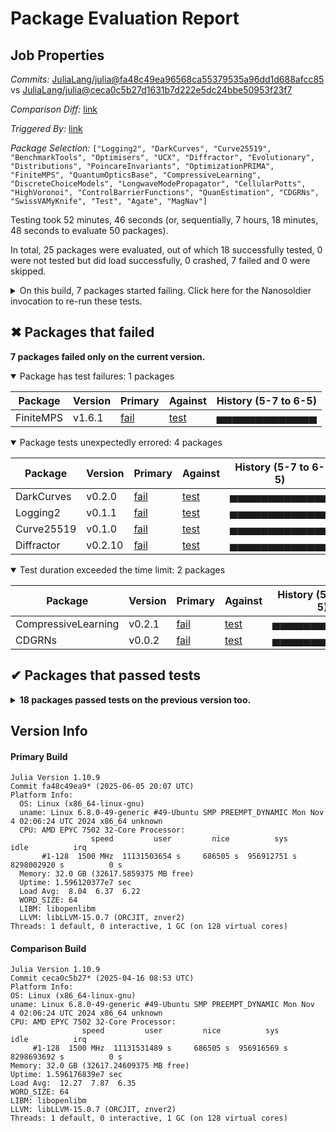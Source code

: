 # Package Evaluation Report

## Job Properties

*Commits:* [JuliaLang/julia@fa48c49ea96568ca55379535a96dd1d688afcc85](https://github.com/JuliaLang/julia/commit/fa48c49ea96568ca55379535a96dd1d688afcc85) vs [JuliaLang/julia@ceca0c5b27d1631b7d222e5dc24bbe50953f23f7](https://github.com/JuliaLang/julia/commit/ceca0c5b27d1631b7d222e5dc24bbe50953f23f7)

*Comparison Diff:* [link](https://github.com/JuliaLang/julia/compare/ceca0c5b27d1631b7d222e5dc24bbe50953f23f7...fa48c49ea96568ca55379535a96dd1d688afcc85)

*Triggered By:* [link](https://github.com/JuliaLang/julia/pull/57715#issuecomment-2951778129)

*Package Selection:* `["Logging2", "DarkCurves", "Curve25519", "BenchmarkTools", "Optimisers", "UCX", "Diffractor", "Evolutionary", "Distributions", "PoincareInvariants", "OptimizationPRIMA", "FiniteMPS", "QuantumOpticsBase", "CompressiveLearning", "DiscreteChoiceModels", "LongwaveModePropagator", "CellularPotts", "HighVoronoi", "ControlBarrierFunctions", "QuanEstimation", "CDGRNs", "SwissVAMyKnife", "Test", "Agate", "MagNav"]`

Testing took 52 minutes, 46 seconds (or, sequentially, 7 hours, 18 minutes, 48 seconds to evaluate 50 packages).

In total, 25 packages were evaluated, out of which 18 successfully tested, 0 were not tested but did load successfully, 0 crashed, 7 failed and 0 were skipped.


<details><summary>On this build, 7 packages started failing. Click here for the Nanosoldier invocation to re-run these tests.</summary>
<p>

```
@nanosoldier `runtests(["Logging2", "Curve25519", "DarkCurves", "CompressiveLearning", "CDGRNs", "Diffractor", "FiniteMPS"])`
```

</p>
</details>


## ✖ Packages that failed

**7 packages failed only on the current version.**

<details open><summary>Package has test failures: 1 packages</summary>
<p>


| Package | Version | Primary | Against | History (5-7 to 6-5) |
| ------- | ------- | ------- | ------- | ------- |
| FiniteMPS | v1.6.1 | [fail](https://s3.amazonaws.com/julialang-reports/nanosoldier/pkgeval/by_hash/fa48c49_vs_ceca0c5/FiniteMPS.primary.log) | [test](https://s3.amazonaws.com/julialang-reports/nanosoldier/pkgeval/by_hash/fa48c49_vs_ceca0c5/FiniteMPS.against.log) | <span class="history">▅▅▅▅▅▅▅▅▅▅▅▅▅</span> |

</p>
</details>

<details open><summary>Package tests unexpectedly errored: 4 packages</summary>
<p>


| Package | Version | Primary | Against | History (5-7 to 6-5) |
| ------- | ------- | ------- | ------- | ------- |
| DarkCurves | v0.2.0 | [fail](https://s3.amazonaws.com/julialang-reports/nanosoldier/pkgeval/by_hash/fa48c49_vs_ceca0c5/DarkCurves.primary.log) | [test](https://s3.amazonaws.com/julialang-reports/nanosoldier/pkgeval/by_hash/fa48c49_vs_ceca0c5/DarkCurves.against.log) | <span class="history">▅▅▅▅▅▅▅▅▅▅▅▅▅</span> |
| Logging2 | v0.1.1 | [fail](https://s3.amazonaws.com/julialang-reports/nanosoldier/pkgeval/by_hash/fa48c49_vs_ceca0c5/Logging2.primary.log) | [test](https://s3.amazonaws.com/julialang-reports/nanosoldier/pkgeval/by_hash/fa48c49_vs_ceca0c5/Logging2.against.log) | <span class="history">▅▅▅▅▅▅▅▅▅▅▅▅▅</span> |
| Curve25519 | v0.1.0 | [fail](https://s3.amazonaws.com/julialang-reports/nanosoldier/pkgeval/by_hash/fa48c49_vs_ceca0c5/Curve25519.primary.log) | [test](https://s3.amazonaws.com/julialang-reports/nanosoldier/pkgeval/by_hash/fa48c49_vs_ceca0c5/Curve25519.against.log) | <span class="history">▅▅▅▅▅▅▅▅▅▅▅▅▅</span> |
| Diffractor | v0.2.10 | [fail](https://s3.amazonaws.com/julialang-reports/nanosoldier/pkgeval/by_hash/fa48c49_vs_ceca0c5/Diffractor.primary.log) | [test](https://s3.amazonaws.com/julialang-reports/nanosoldier/pkgeval/by_hash/fa48c49_vs_ceca0c5/Diffractor.against.log) | <span class="history">▅▅▅▅▅▅▅▅▅▅▅▅▅</span> |

</p>
</details>

<details open><summary>Test duration exceeded the time limit: 2 packages</summary>
<p>


| Package | Version | Primary | Against | History (5-7 to 6-5) |
| ------- | ------- | ------- | ------- | ------- |
| CompressiveLearning | v0.2.1 | [fail](https://s3.amazonaws.com/julialang-reports/nanosoldier/pkgeval/by_hash/fa48c49_vs_ceca0c5/CompressiveLearning.primary.log) | [test](https://s3.amazonaws.com/julialang-reports/nanosoldier/pkgeval/by_hash/fa48c49_vs_ceca0c5/CompressiveLearning.against.log) | <span class="history">▅▅▅▅▅▅▅▅▅▅▅▅▅</span> |
| CDGRNs | v0.0.2 | [fail](https://s3.amazonaws.com/julialang-reports/nanosoldier/pkgeval/by_hash/fa48c49_vs_ceca0c5/CDGRNs.primary.log) | [test](https://s3.amazonaws.com/julialang-reports/nanosoldier/pkgeval/by_hash/fa48c49_vs_ceca0c5/CDGRNs.against.log) | <span class="history">▅▅▅▅▅▅▅▅▅▅▅▅▅</span> |

</p>
</details>



## ✔ Packages that passed tests

<details><summary><strong>18 packages passed tests on the previous version too.</strong></summary>
<p>

<details open><summary>Other: 18 packages</summary>
<p>


| Package | History (5-7 to 6-5) |
| ------- | ------- |
| [Test](https://s3.amazonaws.com/julialang-reports/nanosoldier/pkgeval/by_hash/fa48c49_vs_ceca0c5/Test.primary.log) | <span class="history">▅▅▇▇▅▇▇▇▅▇▅▇▇</span> |
| [Distributions v0.25.120](https://s3.amazonaws.com/julialang-reports/nanosoldier/pkgeval/by_hash/fa48c49_vs_ceca0c5/Distributions.primary.log) | <span class="history">▅▅▅▅▅▅▅▅▅▅▅▅▅</span> |
| [BenchmarkTools v1.6.0](https://s3.amazonaws.com/julialang-reports/nanosoldier/pkgeval/by_hash/fa48c49_vs_ceca0c5/BenchmarkTools.primary.log) | <span class="history">▇▅▅▅▅▅▅▅▅▅▅▅▅</span> |
| [Optimisers v0.4.6](https://s3.amazonaws.com/julialang-reports/nanosoldier/pkgeval/by_hash/fa48c49_vs_ceca0c5/Optimisers.primary.log) | <span class="history">▅▅▅▅▅▅▅▅▅▅▅▅▅</span> |
| [QuantumOpticsBase v0.5.8](https://s3.amazonaws.com/julialang-reports/nanosoldier/pkgeval/by_hash/fa48c49_vs_ceca0c5/QuantumOpticsBase.primary.log) | <span class="history">▅▅▅▅▅▅▇▅▅▅▅▅▅</span> |
| [Evolutionary v0.11.1](https://s3.amazonaws.com/julialang-reports/nanosoldier/pkgeval/by_hash/fa48c49_vs_ceca0c5/Evolutionary.primary.log) | <span class="history">▅▅▅▅▅▅▅▅▅▅▅▅▅</span> |
| [UCX v0.3.1](https://s3.amazonaws.com/julialang-reports/nanosoldier/pkgeval/by_hash/fa48c49_vs_ceca0c5/UCX.primary.log) | <span class="history">▅▅▅▅▅▅▅▅▅▅▅▅▇</span> |
| [OptimizationPRIMA v0.3.0](https://s3.amazonaws.com/julialang-reports/nanosoldier/pkgeval/by_hash/fa48c49_vs_ceca0c5/OptimizationPRIMA.primary.log) | <span class="history">▇▅▅▇▇▇▅▇▇▇▅▅▅</span> |
| [SwissVAMyKnife v0.2.3](https://s3.amazonaws.com/julialang-reports/nanosoldier/pkgeval/by_hash/fa48c49_vs_ceca0c5/SwissVAMyKnife.primary.log) | <span class="history">▅▅▅▅▅▅▅▅▅▅▅▅▅</span> |
| [ControlBarrierFunctions v0.1.0](https://s3.amazonaws.com/julialang-reports/nanosoldier/pkgeval/by_hash/fa48c49_vs_ceca0c5/ControlBarrierFunctions.primary.log) | <span class="history">▅▅▅▅▅▅▅▇▅▅▅▅▅</span> |
| [LongwaveModePropagator v0.4.1](https://s3.amazonaws.com/julialang-reports/nanosoldier/pkgeval/by_hash/fa48c49_vs_ceca0c5/LongwaveModePropagator.primary.log) | <span class="history">▅▅▅▇▇▅▅▅▅▅▅▅▅</span> |
| [CellularPotts v0.3.6](https://s3.amazonaws.com/julialang-reports/nanosoldier/pkgeval/by_hash/fa48c49_vs_ceca0c5/CellularPotts.primary.log) | <span class="history">▅▅▅▅▅▅▅▅▅▅▅▅▅</span> |
| [DiscreteChoiceModels v0.0.2](https://s3.amazonaws.com/julialang-reports/nanosoldier/pkgeval/by_hash/fa48c49_vs_ceca0c5/DiscreteChoiceModels.primary.log) | <span class="history">▅▅▅▅▅▅▅▅▅▅▅▅▅</span> |
| [HighVoronoi v1.4.2](https://s3.amazonaws.com/julialang-reports/nanosoldier/pkgeval/by_hash/fa48c49_vs_ceca0c5/HighVoronoi.primary.log) | <span class="history">▅▅▅▅▅▅▅▅▅▅▅▅▅</span> |
| [PoincareInvariants v0.4.0](https://s3.amazonaws.com/julialang-reports/nanosoldier/pkgeval/by_hash/fa48c49_vs_ceca0c5/PoincareInvariants.primary.log) | <span class="history">▅▅▅▅▅▅▅▅▅▅▅▅▅</span> |
| [QuanEstimation v0.2.1](https://s3.amazonaws.com/julialang-reports/nanosoldier/pkgeval/by_hash/fa48c49_vs_ceca0c5/QuanEstimation.primary.log) | <span class="history">▅▅▅▅▅▅▅▅▅▅▅▅▅</span> |
| [Agate v0.1.1](https://s3.amazonaws.com/julialang-reports/nanosoldier/pkgeval/by_hash/fa48c49_vs_ceca0c5/Agate.primary.log) | <span class="history">▅▅▅▅▅▅▅▅▅▅▅▅▅</span> |
| [MagNav v1.3.2](https://s3.amazonaws.com/julialang-reports/nanosoldier/pkgeval/by_hash/fa48c49_vs_ceca0c5/MagNav.primary.log) | <span class="history">▅▅▅▅▅▅▅▅▅▅▅▅▅</span> |

</p>
</details>


</p>
</details>


## Version Info

#### Primary Build

```
Julia Version 1.10.9
Commit fa48c49ea9* (2025-06-05 20:07 UTC)
Platform Info:
  OS: Linux (x86_64-linux-gnu)
  uname: Linux 6.8.0-49-generic #49-Ubuntu SMP PREEMPT_DYNAMIC Mon Nov  4 02:06:24 UTC 2024 x86_64 unknown
  CPU: AMD EPYC 7502 32-Core Processor: 
                  speed         user         nice          sys         idle          irq
       #1-128  1500 MHz  11131503654 s     686505 s  956912751 s  8298002920 s          0 s
  Memory: 32.0 GB (32617.5859375 MB free)
  Uptime: 1.596120377e7 sec
  Load Avg:  8.04  6.37  6.22
  WORD_SIZE: 64
  LIBM: libopenlibm
  LLVM: libLLVM-15.0.7 (ORCJIT, znver2)
Threads: 1 default, 0 interactive, 1 GC (on 128 virtual cores)

```

  #### Comparison Build

  ```
Julia Version 1.10.9
Commit ceca0c5b27* (2025-04-16 08:53 UTC)
Platform Info:
  OS: Linux (x86_64-linux-gnu)
  uname: Linux 6.8.0-49-generic #49-Ubuntu SMP PREEMPT_DYNAMIC Mon Nov  4 02:06:24 UTC 2024 x86_64 unknown
  CPU: AMD EPYC 7502 32-Core Processor: 
                  speed         user         nice          sys         idle          irq
       #1-128  1500 MHz  11131531489 s     686505 s  956916569 s  8298693692 s          0 s
  Memory: 32.0 GB (32617.24609375 MB free)
  Uptime: 1.596176839e7 sec
  Load Avg:  12.27  7.87  6.35
  WORD_SIZE: 64
  LIBM: libopenlibm
  LLVM: libLLVM-15.0.7 (ORCJIT, znver2)
Threads: 1 default, 0 interactive, 1 GC (on 128 virtual cores)

  ```
  <!-- Generated on 2025-06-07T02:37:31.698 -->

